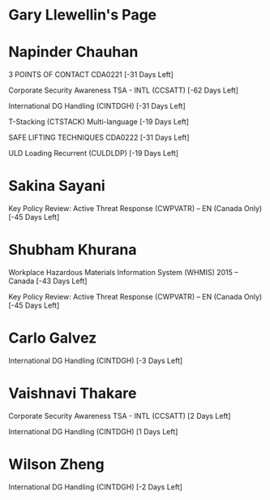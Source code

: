 # Gary Llewellin's Page




# Napinder Chauhan


3 POINTS OF CONTACT CDA0221 [-31 Days Left]

Corporate Security Awareness TSA - INTL (CCSATT) [-62 Days Left]

International DG Handling (CINTDGH) [-31 Days Left]

T-Stacking (CTSTACK) Multi-language [-19 Days Left]

SAFE LIFTING TECHNIQUES CDA0222 [-31 Days Left]

ULD Loading Recurrent (CULDLDP) [-19 Days Left]



# Sakina Sayani


Key Policy Review: Active Threat Response (CWPVATR) – EN (Canada Only) [-45 Days Left]



# Shubham Khurana


Workplace Hazardous Materials Information System (WHMIS) 2015 – Canada [-43 Days Left]

Key Policy Review: Active Threat Response (CWPVATR) – EN (Canada Only) [-45 Days Left]



# Carlo Galvez


International DG Handling (CINTDGH) [-3 Days Left]



# Vaishnavi Thakare


Corporate Security Awareness TSA - INTL (CCSATT) [2 Days Left]

International DG Handling (CINTDGH) [1 Days Left]



# Wilson Zheng


International DG Handling (CINTDGH) [-2 Days Left]



